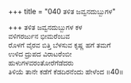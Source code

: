 +++
title = "040 ತಳಿತ ಜವ್ವನದುಬ್ಬುಗಳ"

+++
ತಳಿತ ಜವ್ವನದುಬ್ಬುಗಳ ಕಳ   
ವಳಿಗರರ್ಜುನ ಭೀಮರೆಂಬವ   
ರೊಳಗೆ ವೈರವ ಬಿತ್ತಿ ಬೆಳಸುವ ಕೃಷ್ಣ ಹಗೆ ತಮಗೆ   
ಉಳಿದ ದ್ರುಪದ ವಿರಾಟರೆಂಬೀ   
ಹುಳುಗಳವರಂತೋರೆಗೆಡೆದರು   
ತಿಳಿಯೆ ತಾನೇ ಕಡೆಗೆ ಕೆಡದಿರನೆಂದು ಹೇಳೆಂದ   ॥40॥